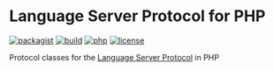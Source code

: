 # Language Server Protocol for PHP

[![packagist](https://img.shields.io/packagist/v/felixfbecker/language-server-protocol.svg)](https://packagist.org/packages/felixfbecker/language-server-protocol)
[![build](https://travis-ci.org/felixfbecker/php-language-server-protocol.svg?branch=master)](https://travis-ci.org/felixfbecker/php-language-server-protocol)
[![php](https://img.shields.io/badge/php-%3E%3D%207.0-8892BF.svg)](https://php.net/)
[![license](https://img.shields.io/packagist/l/felixfbecker/language-server-protocol.svg)](https://github.com/felixfbecker/php-language-server-protocol/blob/master/LICENSE)

Protocol classes for the [Language Server Protocol](https://microsoft.github.io/language-server-protocol-protocol/) in PHP
